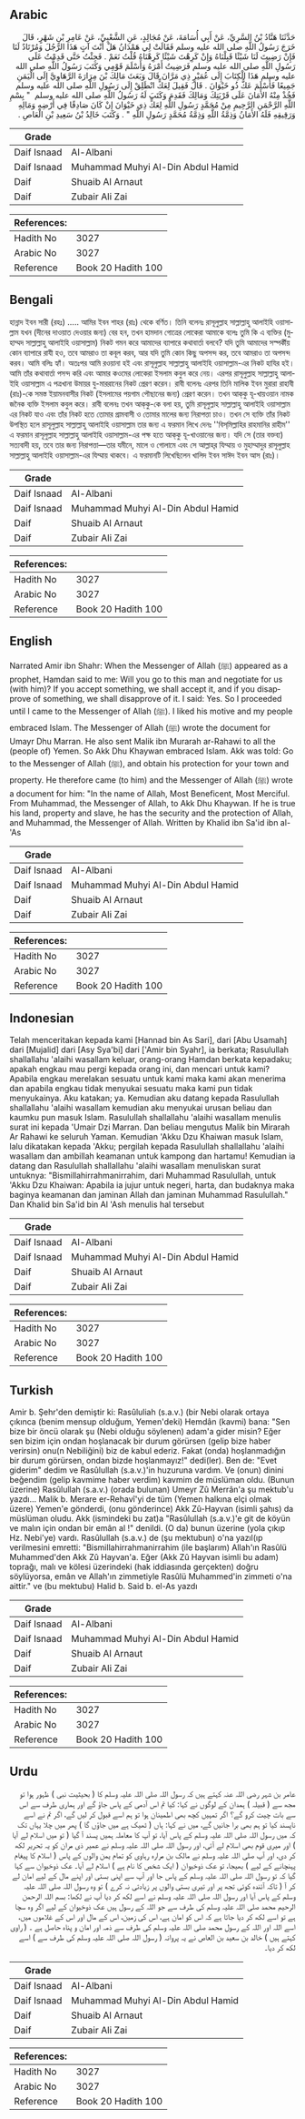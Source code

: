 ## Arabic


<div dir="rtl" lang="ar" style={{fontSize:'larger',backgroundColor:'#f8f9fa',padding:20}}>
حَدَّثَنَا هَنَّادُ بْنُ السَّرِيِّ، عَنْ أَبِي أُسَامَةَ، عَنْ مُجَالِدٍ، عَنِ الشَّعْبِيِّ، عَنْ عَامِرِ بْنِ شَهْرٍ، قَالَ خَرَجَ رَسُولُ اللَّهِ صلى الله عليه وسلم فَقَالَتْ لِي هَمْدَانُ هَلْ أَنْتَ آتٍ هَذَا الرَّجُلَ وَمُرْتَادٌ لَنَا فَإِنْ رَضِيتَ لَنَا شَيْئًا قَبِلْنَاهُ وَإِنْ كَرِهْتَ شَيْئًا كَرِهْنَاهُ قُلْتُ نَعَمْ ‏.‏ فَجِئْتُ حَتَّى قَدِمْتُ عَلَى رَسُولِ اللَّهِ صلى الله عليه وسلم فَرَضِيتُ أَمْرَهُ وَأَسْلَمَ قَوْمِي وَكَتَبَ رَسُولُ اللَّهِ صلى الله عليه وسلم هَذَا الْكِتَابَ إِلَى عُمَيْرٍ ذِي مَرَّانَ قَالَ وَبَعَثَ مَالِكَ بْنَ مِرَارَةَ الرَّهَاوِيَّ إِلَى الْيَمَنِ جَمِيعًا فَأَسْلَمَ عَكٌّ ذُو خَيْوَانَ ‏.‏ قَالَ فَقِيلَ لِعَكٍّ انْطَلِقْ إِلَى رَسُولِ اللَّهِ صلى الله عليه وسلم فَخُذْ مِنْهُ الأَمَانَ عَلَى قَرْيَتِكَ وَمَالِكَ فَقَدِمَ وَكَتَبَ لَهُ رَسُولُ اللَّهِ صلى الله عليه وسلم ‏ "‏ بِسْمِ اللَّهِ الرَّحْمَنِ الرَّحِيمِ مِنْ مُحَمَّدٍ رَسُولِ اللَّهِ لِعَكٍّ ذِي خَيْوَانَ إِنْ كَانَ صَادِقًا فِي أَرْضِهِ وَمَالِهِ وَرَقِيقِهِ فَلَهُ الأَمَانُ وَذِمَّةُ اللَّهِ وَذِمَّةُ مُحَمَّدٍ رَسُولِ اللَّهِ ‏"‏ ‏.‏ وَكَتَبَ خَالِدُ بْنُ سَعِيدِ بْنِ الْعَاصِ ‏.‏
</div>
<div style={{backgroundColor:'#f8f9fa',padding:20, marginBottom: 10}}><table> <thead> <tr> <th>Grade</th> <th></th> </tr> </thead> <tbody> <tr><td>Daif Isnaad</td><td>Al-Albani</td></tr><tr><td>Daif Isnaad</td><td>Muhammad Muhyi Al-Din Abdul Hamid</td></tr><tr><td>Daif</td><td>Shuaib Al Arnaut</td></tr><tr><td>Daif</td><td>Zubair Ali Zai</td></tr></tbody></table><table> <thead> <tr> <th>References:</th> <th></th> </tr> </thead> <tbody><tr><td>Hadith No</td><td>3027</td></tr><tr><td>Arabic No</td><td>3027</td></tr><tr><td>Reference</td><td>Book 20 Hadith 100</td></tr></tbody></table></div>

## Bengali


<div dir="ltr" lang="bn" style={{fontSize:'larger',backgroundColor:'#f8f9fa',padding:20}}>
হান্নাদ ইবন সারী (রহঃ) ..... আমির ইবন শাহর (রাঃ) থেকে বর্ণিত। তিনি বলেনঃ রাসূলুল্লাহ সাল্লাল্লাহু আলাইহি ওয়াসাল্লাম যখন (দীনের দাওয়াত দেওয়ার জন্য) বের হন, তখন হামদান গোত্রের লোকেরা আমাকে বলেঃ তুমি কি এ ব্যক্তির (মুহাম্মদ সাল্লাল্লাহু আলাইহি ওয়াসাল্লাম) নিকট গমন করে আমাদের ব্যাপারে কথাবার্তা বলবে? যদি তুমি আমাদের সস্পর্কীয় কোন ব্যাপারে রাযী হও, তবে আমরাও তা কবূল করব, আর যদি তুমি কোন কিছু অপসন্দ কর, তবে আমরাও তা অপসন্দ করব। আমি বলিঃ হ্যাঁ। অতঃপর আমি রওয়ানা হই এবং রাসূলুল্লাহ সাল্লাল্লাহু আলাইহি ওয়াসাল্লাম-এর নিকট হাযির হই। আমি তাঁর কথাবার্তা পসন্দ করি এবং আমার কওমের লোকেরা ইসলাম কবুল করে নেয়। এরপর রাসূলুল্লাহ সাল্লাল্লাহু আলাইহি ওয়াসাল্লাম এ পত্রখানা উমায়র যু-মাররানের নিকট প্রেরণ করেন। রাবী বলেনঃ এরপর তিনি মালিক ইবন মুরারা রাহাবী (রাঃ)-কে সমস্ত ইয়ামনবাসীর নিকট (ইসলামের পয়গাম পৌছানের জন্য) প্রেরণ করেন। তখন আক্‌কু যূ-খায়ওয়ান নামক জনৈক ব্যক্তি ইসলাম কবুল করে। রাবী বলেনঃ তখন আক্‌কু-কে বলা হয়, তুমি রাসূলুল্লাহ সাল্লাল্লাহু আলাইহি ওয়াসাল্লাম এর নিকট যাও এবং তাঁর নিকট হতে তোমার গ্রামবাসী ও তোমার মালের জন্য নিরাপত্তা চাও। তখন সে ব্যক্তি তাঁর নিকট উপস্থিত হলে রাসূলুল্লাহ সাল্লাল্লাহু আলাইহি ওয়াসাল্লাম তার জন্য এ ফরমান লিখে দেনঃ ''বিস্‌মিল্লাহির রাহমানির রাহীম'' এ ফরমান রাসূলুল্লাহ সাল্লাল্লাহু আলাইহি ওয়াসাল্লাম-এর পক্ষ হতে আক্‌কু যূ-খাওয়ানের জন্য। যদি সে (তার বক্তব্য) সত্যবাদী হয়, তবে তার জন্য নিরাপত্তা—তার যমীনে, মালে ও গোলামে এবং সে আল্লাহ্‌র যিম্মায় ও মুহাম্মাদুর রাসূলুল্লাহ সাল্লাল্লাহু আলাইহি ওয়াসাল্লাম-এর যিম্মায় থাকবে। এ ফরমানটি লিখেছিলেন খালিদ ইবন সাঈদ ইবন আস (রাঃ)।
</div>
<div style={{backgroundColor:'#f8f9fa',padding:20, marginBottom: 10}}><table> <thead> <tr> <th>Grade</th> <th></th> </tr> </thead> <tbody> <tr><td>Daif Isnaad</td><td>Al-Albani</td></tr><tr><td>Daif Isnaad</td><td>Muhammad Muhyi Al-Din Abdul Hamid</td></tr><tr><td>Daif</td><td>Shuaib Al Arnaut</td></tr><tr><td>Daif</td><td>Zubair Ali Zai</td></tr></tbody></table><table> <thead> <tr> <th>References:</th> <th></th> </tr> </thead> <tbody><tr><td>Hadith No</td><td>3027</td></tr><tr><td>Arabic No</td><td>3027</td></tr><tr><td>Reference</td><td>Book 20 Hadith 100</td></tr></tbody></table></div>

## English


<div dir="ltr" lang="en" style={{fontSize:'larger',backgroundColor:'#f8f9fa',padding:20}}>
Narrated Amir ibn Shahr: When the Messenger of Allah (ﷺ) appeared as a prophet, Hamdan said to me: Will you go to this man and negotiate for us (with him)? If you accept something, we shall accept it, and if you disapprove of something, we shall disapprove of it. I said: Yes. So I proceeded until I came to the Messenger of Allah (ﷺ). I liked his motive and my people embraced Islam. The Messenger of Allah (ﷺ) wrote the document for Umayr Dhu Marran. He also sent Malik ibn Murarah ar-Rahawi to all the (people of) Yemen. So Akk Dhu Khaywan embraced Islam. Akk was told: Go to the Messenger of Allah (ﷺ), and obtain his protection for your town and property. He therefore came (to him) and the Messenger of Allah (ﷺ) wrote a document for him: "In the name of Allah, Most Beneficent, Most Merciful. From Muhammad, the Messenger of Allah, to Akk Dhu Khaywan. If he is true his land, property and slave, he has the security and the protection of Allah, and Muhammad, the Messenger of Allah. Written by Khalid ibn Sa'id ibn al-'As
</div>
<div style={{backgroundColor:'#f8f9fa',padding:20, marginBottom: 10}}><table> <thead> <tr> <th>Grade</th> <th></th> </tr> </thead> <tbody> <tr><td>Daif Isnaad</td><td>Al-Albani</td></tr><tr><td>Daif Isnaad</td><td>Muhammad Muhyi Al-Din Abdul Hamid</td></tr><tr><td>Daif</td><td>Shuaib Al Arnaut</td></tr><tr><td>Daif</td><td>Zubair Ali Zai</td></tr></tbody></table><table> <thead> <tr> <th>References:</th> <th></th> </tr> </thead> <tbody><tr><td>Hadith No</td><td>3027</td></tr><tr><td>Arabic No</td><td>3027</td></tr><tr><td>Reference</td><td>Book 20 Hadith 100</td></tr></tbody></table></div>

## Indonesian


<div dir="ltr" lang="id" style={{fontSize:'larger',backgroundColor:'#f8f9fa',padding:20}}>
Telah menceritakan kepada kami [Hannad bin As Sari], dari [Abu Usamah] dari [Mujalid] dari [Asy Sya'bi] dari ['Amir bin Syahr], ia berkata; Rasulullah shallallahu 'alaihi wasallam keluar, orang-orang Hamdan berkata kepadaku; apakah engkau mau pergi kepada orang ini, dan mencari untuk kami? Apabila engkau merelakan sesuatu untuk kami maka kami akan menerima dan apabila engkau tidak menyukai sesuatu maka kami pun tidak menyukainya. Aku katakan; ya. Kemudian aku datang kepada Rasulullah shallallahu 'alaihi wasallam kemudian aku menyukai urusan beliau dan kaumku pun masuk Islam. Rasulullah shallallahu 'alaihi wasallam menulis surat ini kepada 'Umair Dzi Marran. Dan beliau mengutus Malik bin Mirarah Ar Rahawi ke seluruh Yaman. Kemudian 'Akku Dzu Khaiwan masuk Islam, lalu dikatakan kepada 'Akku; pergilah kepada Rasulullah shallallahu 'alaihi wasallam dan ambillah keamanan untuk kampong dan hartamu! Kemudian ia datang dan Rasulullah shallallahu 'alaihi wasallam menuliskan surat untuknya: "Bismillahirrahmanirrahim, dari Muhammad Rasulullah, untuk 'Akku Dzu Khaiwan: Apabila ia jujur untuk negeri, harta, dan budaknya maka baginya keamanan dan jaminan Allah dan jaminan Muhammad Rasulullah." Dan Khalid bin Sa'id bin Al 'Ash menulis hal tersebut
</div>
<div style={{backgroundColor:'#f8f9fa',padding:20, marginBottom: 10}}><table> <thead> <tr> <th>Grade</th> <th></th> </tr> </thead> <tbody> <tr><td>Daif Isnaad</td><td>Al-Albani</td></tr><tr><td>Daif Isnaad</td><td>Muhammad Muhyi Al-Din Abdul Hamid</td></tr><tr><td>Daif</td><td>Shuaib Al Arnaut</td></tr><tr><td>Daif</td><td>Zubair Ali Zai</td></tr></tbody></table><table> <thead> <tr> <th>References:</th> <th></th> </tr> </thead> <tbody><tr><td>Hadith No</td><td>3027</td></tr><tr><td>Arabic No</td><td>3027</td></tr><tr><td>Reference</td><td>Book 20 Hadith 100</td></tr></tbody></table></div>

## Turkish


<div dir="ltr" lang="tr" style={{fontSize:'larger',backgroundColor:'#f8f9fa',padding:20}}>
Amir b. Şehr'den demiştir ki: Rasûluliah (s.a.v.) (bir Nebi olarak ortaya çıkınca (benim mensup olduğum, Yemen'deki) Hemdân (kavmi) bana: "Sen bize bir öncü olarak şu (Nebi olduğu söylenen) adam'a gider misin? Eğer sen bizim için ondan hoşlanacak bir durum görürsen (gelip bize haber verirsin) onu(n Nebiliğini) biz de kabul ederiz. Fakat (onda) hoşlanmadığın bir durum görürsen, ondan bizde hoşlanmayız!" dedi(ler). Ben de: "Evet giderim" dedim ve Rasûlullah (s.a.v.)'in huzuruna vardım. Ve (onun) dinini beğendim (gelip kavmime haber verdim) kavmim de müslüman oldu. (Bunun üzerine) Rasûlullah (s.a.v.) (orada bulunan) Umeyr Zû Merrân'a şu mektub'u yazdı... Malik b. Merare er-Rehavî'yi de tüm (Yemen halkına elçi olmak üzere) Yemen'e gönderdi, (onu gönderince) Akk Zû-Hayvan (isimli şahıs) da müslüman oludu. Akk (ismindeki bu zat)a "Rasûlullah (s.a.v.)'e git de köyün ve malın için ondan bir emân al !" denildi. (O da) bunun üzerine (yola çıkıp Hz. Nebi'ye) vardı. Rasûlullah (s.a.v.) de (şu mektubun) o'na yazıl(ıp verilmesini emretti: "Bismillahirrahmanirrahim (ile başlarım) Allah'ın Rasûlü Muhammed'den Akk Zû Hayvan'a. Eğer (Akk Zû Hayvan isimli bu adam) toprağı, malı ve kölesi üzerindeki (hak iddiasında gerçekten) doğru söylüyorsa, emân ve Allah'ın zimmetiyle Rasûlü Muhammed'in zimmeti o'na aittir." ve (bu mektubu) Halid b. Said b. el-As yazdı
</div>
<div style={{backgroundColor:'#f8f9fa',padding:20, marginBottom: 10}}><table> <thead> <tr> <th>Grade</th> <th></th> </tr> </thead> <tbody> <tr><td>Daif Isnaad</td><td>Al-Albani</td></tr><tr><td>Daif Isnaad</td><td>Muhammad Muhyi Al-Din Abdul Hamid</td></tr><tr><td>Daif</td><td>Shuaib Al Arnaut</td></tr><tr><td>Daif</td><td>Zubair Ali Zai</td></tr></tbody></table><table> <thead> <tr> <th>References:</th> <th></th> </tr> </thead> <tbody><tr><td>Hadith No</td><td>3027</td></tr><tr><td>Arabic No</td><td>3027</td></tr><tr><td>Reference</td><td>Book 20 Hadith 100</td></tr></tbody></table></div>

## Urdu


<div dir="rtl" lang="ur" style={{fontSize:'larger',backgroundColor:'#f8f9fa',padding:20}}>
عامر بن شہر رضی اللہ عنہ کہتے ہیں کہ رسول اللہ صلی اللہ علیہ وسلم کا ( بحیثیت نبی ) ظہور ہوا تو مجھ سے ( قبیلہ ) ہمدان کے لوگوں نے کہا: کیا تم اس آدمی کے پاس جاؤ گے اور ہماری طرف سے اس سے بات چیت کرو گے؟ اگر تمہیں کچھ بھی اطمینان ہوا تو ہم اسے قبول کر لیں گے، اگر تم نے اسے ناپسند کیا تو ہم بھی برا جانیں گے، میں نے کہا: ہاں ( ٹھیک ہے میں جاؤں گا ) پھر میں چلا یہاں تک کہ میں رسول اللہ صلی اللہ علیہ وسلم کے پاس آیا، تو آپ کا معاملہ ہمیں پسند آ گیا ( تو میں اسلام لے آیا ) اور میری قوم بھی اسلام لے آئی، اور رسول اللہ صلی اللہ علیہ وسلم نے عمیر ذی مران کو یہ تحریر لکھ کر دی، اور آپ صلی اللہ علیہ وسلم نے مالک بن مرارہ رہاوی کو تمام یمن والوں کے پاس ( اسلام کا پیغام پہنچانے کے لیے ) بھیجا، تو عک ذوخیوان ( ایک شخص کا نام ہے ) اسلام لے آیا۔ عک ذوخیوان سے کہا گیا کہ تو رسول اللہ صلی اللہ علیہ وسلم کے پاس جا اور آپ سے اپنی بستی اور اپنے مال کے لیے امان لے کر آ ( تاکہ آئندہ کوئی تجھ پر اور تیری بستی والوں پر زیادتی نہ کرے ) تو وہ رسول اللہ صلی اللہ علیہ وسلم کے پاس آیا اور رسول اللہ صلی اللہ علیہ وسلم نے اسے لکھ کر دیا آپ نے لکھا: بسم اللہ الرحمن الرحیم محمد صلی اللہ علیہ وسلم کی طرف سے جو اللہ کے رسول ہیں عک ذوخیوان کے لیے اگر وہ سچا ہے تو اسے لکھ کر دیا جاتا ہے کہ اس کو امان ہے، اس کی زمین، اس کے مال اور اس کے غلاموں میں، اسے اللہ اور اللہ کے رسول محمد صلی اللہ علیہ وسلم کی طرف سے ذمہ اور امان و پناہ حاصل ہے ۔ ( راوی کہتے ہیں ) خالد بن سعید بن العاص نے یہ پروانہ ( رسول اللہ صلی اللہ علیہ وسلم کی طرف سے ) اسے لکھ کر دیا۔
</div>
<div style={{backgroundColor:'#f8f9fa',padding:20, marginBottom: 10}}><table> <thead> <tr> <th>Grade</th> <th></th> </tr> </thead> <tbody> <tr><td>Daif Isnaad</td><td>Al-Albani</td></tr><tr><td>Daif Isnaad</td><td>Muhammad Muhyi Al-Din Abdul Hamid</td></tr><tr><td>Daif</td><td>Shuaib Al Arnaut</td></tr><tr><td>Daif</td><td>Zubair Ali Zai</td></tr></tbody></table><table> <thead> <tr> <th>References:</th> <th></th> </tr> </thead> <tbody><tr><td>Hadith No</td><td>3027</td></tr><tr><td>Arabic No</td><td>3027</td></tr><tr><td>Reference</td><td>Book 20 Hadith 100</td></tr></tbody></table></div>